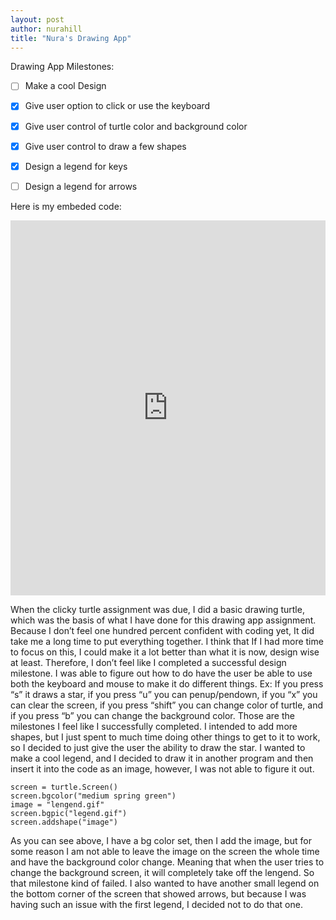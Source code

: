 ```yaml
---
layout: post
author: nurahill
title: "Nura's Drawing App"
---
```



Drawing App Milestones: 

- [ ] Make a cool Design
- [x] Give user option to click or use the keyboard
- [x] Give user control of turtle color and background color
- [x] Give user control to draw a few shapes
- [x] Design a legend for keys
- [ ] Design a legend for arrows


Here is my embeded code: 
<iframe src="https://trinket.io/embed/python/0d68bfd55e" width="100%" height="600" frameborder="0" marginwidth="0" marginheight="0" allowfullscreen></iframe>

When the clicky turtle assignment was due, I did a basic drawing turtle, which was the basis of what I have done for this drawing app assignment. Because I don’t feel one hundred percent confident with coding yet, It did take me a long time to put everything together. I think that If I had more time to focus on this, I could make it a lot better than what it is now, design wise at least. Therefore, I don’t feel like I completed a successful design milestone. I was able to figure out how to do have the user be able to use both the keyboard and mouse to make it do different things. Ex: If you press “s” it draws a star, if you press “u” you can penup/pendown, if you “x” you can clear the screen, if you press “shift” you can change color of turtle, and if you press “b” you can change the background color. Those are the milestones I feel like I successfully completed. I intended to add more shapes, but I just spent to much time doing other things to get to it to work, so I decided to just give the user the ability to draw the star. I wanted to make a cool legend, and I decided to draw it in another program and then insert it into the code as an image, however, I was not able to figure it out. 
```
screen = turtle.Screen()
screen.bgcolor("medium spring green")
image = "lengend.gif"
screen.bgpic("legend.gif")
screen.addshape("image")
```
As you can see above, I have a bg color set, then I add the image, but for some reason I am not able to leave the image on the screen the whole time and have the background color change. Meaning that when the user tries to change the background screen, it will completely take off the lengend. So that milestone kind of failed. I also wanted to have another small legend on the bottom corner of the screen that showed arrows, but because I was having such an issue with the first legend, I decided not to do that one. 








